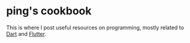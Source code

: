 # ping's cookbook

This is where I post useful resources on programming, mostly related to [Dart](https://dart.dev/) and
[Flutter](https://flutter.dev/).